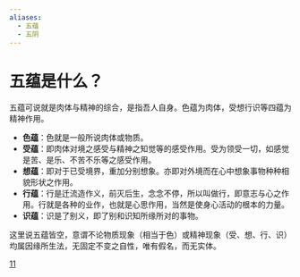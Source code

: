 ```yaml
---
aliases:
  - 五蕴
  - 五阴
---
```

# 五蕴是什么？
五蕴可说就是肉体与精神的综合，是指吾人自身。色蕴为肉体，受想行识等四蕴为精神作用。

- **色蕴**：色就是一般所说肉体或物质。
- **受蕴**：即肉体对境之感受与精神之知觉等的感受作用。受为领受一切，如感觉是苦、是乐、不苦不乐等之感受作用。
- **想蕴**：即对于已受境界，重加分别想象。亦即对外境而在心中想象事物种种相貌形状之作用。
- **行蕴**：行是迁流造作义，前灭后生，念念不停，所以叫做行，即意志与心之作用。行就是各种的业作，也就是心思作用，当然是使身心活动的根本的力量。
- **识蕴**：识是了别义，即了别和识知所缘所对的事物。

这里说五蕴皆空，意谓不论物质现象（相当于色）或精神现象（受、想、行、识）均属因缘所生法，无固定不变之自性，唯有假名，而无实体。

[11](bookxnotepro://opennote/?nb={addb0d78-e6a4-484a-b8cb-4a53c97b136a}&book=03f8ee7dc9e0c987a18723d4ac30d5f8&page=106&x=188&y=369&id=2&uuid=6ebf1c0d389cbccd1c1199a39485d35a)

